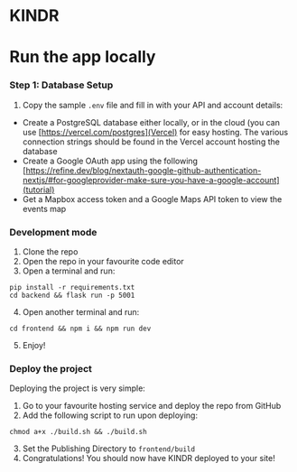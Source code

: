 # KINDR

# Run the app locally
### Step 1: Database Setup
1. Copy the sample `.env` file and fill in with your API and account details:  
  - Create a PostgreSQL database either locally, or in the cloud (you can use [https://vercel.com/postgres](Vercel) for easy hosting. The various connection strings should be found in the Vercel account hosting the database
  - Create a Google OAuth app using the following [https://refine.dev/blog/nextauth-google-github-authentication-nextjs/#for-googleprovider-make-sure-you-have-a-google-account](tutorial)
  - Get a Mapbox access token and a Google Maps API token to view the events map

### Development mode
1) Clone the repo
2) Open the repo in your favourite code editor
3) Open a terminal and run:
```
pip install -r requirements.txt
cd backend && flask run -p 5001
```
4) Open another terminal and run:
```
cd frontend && npm i && npm run dev
```
5) Enjoy!

### Deploy the project
Deploying the project is very simple:
1) Go to your favourite hosting service and deploy the repo from GitHub
2) Add the following script to run upon deploying:
```
chmod a+x ./build.sh && ./build.sh
```
3) Set the Publishing Directory to `frontend/build`
4) Congratulations! You should now have KINDR deployed to your site!
